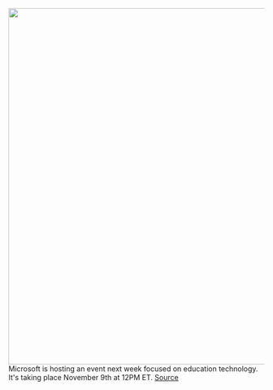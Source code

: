 <img src='https://cdn.vox-cdn.com/thumbor/_-gI0lAA3QxnmlSMv8fpOXUjSLE=/0x0:2040x1360/1200x800/filters:focal(857x517:1183x843)/cdn.vox-cdn.com/uploads/chorus_image/image/70101982/vpavic_210930_4784_0064.0.jpg' width='700px' /><br/>
Microsoft is hosting an event next week focused on education technology. It's taking place November 9th at 12PM ET.
<a href='https://www.theverge.com/2021/11/5/22765901/microsoft-education-event-date-time'> Source <a/>